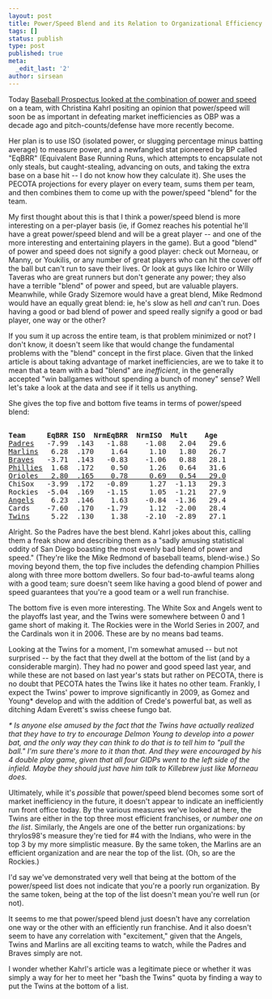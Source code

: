 ```yaml
---
layout: post
title: Power/Speed Blend and its Relation to Organizational Efficiency
tags: []
status: publish
type: post
published: true
meta:
  _edit_last: '2'
author: sirsean
---
```

Today <a href="http://www.baseballprospectus.com/article.php?articleid=8658">Baseball Prospectus looked at the combination of power and speed</a> on a team, with Christina Kahrl positing an opinion that power/speed will soon be as important in defeating market inefficiencies as OBP was a decade ago and pitch-counts/defense have more recently become.

Her plan is to use ISO (isolated power, or slugging percentage minus batting average) to measure power, and a newfangled stat pioneered by BP called "EqBRR" (Equivalent Base Running Runs, which attempts to encapsulate not only steals, but caught-stealing, advancing on outs, and taking the extra base on a base hit -- I do not know how they calculate it). She uses the PECOTA projections for every player on every team, sums them per team, and then combines them to come up with the power/speed "blend" for the team.

My first thought about this is that I think a power/speed blend is more interesting on a per-player basis (ie, if Gomez reaches his potential he'll have a great power/speed blend and will be a great player -- and one of the more interesting and entertaining players in the game). But a good "blend" of power and speed does not signify a good player: check out Morneau, or Manny, or Youkilis, or any number of great players who can hit the cover off the ball but can't run to save their lives. Or look at guys like Ichiro or Willy Taveras who are great runners but don't generate any power; they also have a terrible "blend" of power and speed, but are valuable players. Meanwhile, while Grady Sizemore would have a great blend, Mike Redmond would have an equally great blend: ie, he's slow as hell <em>and</em> can't run. Does having a good or bad blend of power and speed really signify a good or bad player, one way or the other?

If you sum it up across the entire team, is that problem minimized or not? I don't know, it doesn't seem like that would change the fundamental problems with the "blend" concept in the first place. Given that the linked article is about taking advantage of market inefficiencies, are we to take it to mean that a team with a bad "blend" are <em>inefficient</em>, in the generally accepted "win ballgames without spending a bunch of money" sense? Well let's take a look at the data and see if it tells us anything.

She gives the top five and bottom five teams in terms of power/speed blend:
<pre><strong>
Team     EqBRR ISO  NrmEqBRR  NrmISO  Mult    Age</strong>
<span class="teamdef"><a href="http://www.baseballprospectus.com/team_audit.php?team=SDN" target="blank">Padres</a></span>   -7.99  .143   -1.88    -1.08   2.04   29.6
<span class="teamdef"><a href="http://www.baseballprospectus.com/team_audit.php?team=FLO" target="blank">Marlins</a></span>   6.28  .170    1.64     1.10   1.80   26.7
<span class="teamdef"><a href="http://www.baseballprospectus.com/team_audit.php?team=ATL" target="blank">Braves</a></span>   -3.71  .143   -0.83    -1.06   0.88   28.1
<span class="teamdef"><a href="http://www.baseballprospectus.com/team_audit.php?team=PHI" target="blank">Phillies</a></span>  1.68  .172    0.50     1.26   0.64   31.6<span style="text-decoration: underline;">
<span class="teamdef"><a href="http://www.baseballprospectus.com/team_audit.php?team=BAL" target="blank">Orioles</a></span>   2.80  .165    0.78     0.69   0.54   29.0</span>
ChiSox   -3.99  .172   -0.89     1.27  -1.13   29.3
Rockies  -5.04  .169   -1.15     1.05  -1.21   27.9
<span class="teamdef"><a href="http://www.baseballprospectus.com/team_audit.php?team=ANA" target="blank">Angels</a></span>    6.23  .146    1.63    -0.84  -1.36   29.4
Cards    -7.60  .170   -1.79     1.12  -2.00   28.4
<span class="teamdef"><a href="http://www.baseballprospectus.com/team_audit.php?team=MIN" target="blank">Twins</a></span>     5.22  .130    1.38    -2.10  -2.89   27.1</pre>
Alright. So the Padres have the best blend. Kahrl jokes about this, calling them a freak show and describing them as a "sadly amusing statistical oddity of San Diego boasting the most evenly bad blend of power and speed." (They're like the Mike Redmond of baseball teams, blend-wise.) So moving beyond them, the top five includes the defending champion Phillies along with three more bottom dwellers. So four bad-to-awful teams along with a good team; sure doesn't seem like having a good blend of power and speed guarantees that you're a good team or a well run franchise.

The bottom five is even more interesting. The White Sox and Angels went to the playoffs last year, and the Twins were somewhere between 0 and 1 game short of making it. The Rockies were in the World Series in 2007, and the Cardinals won it in 2006. These are by no means bad teams.

Looking at the Twins for a moment, I'm somewhat amused -- but not surprised -- by the fact that they dwell at the bottom of the list (and by a considerable margin). They had no power and good speed last year, and while these are not based on last year's stats but rather on PECOTA, there is no doubt that PECOTA hates the Twins like it hates no other team. Frankly, I expect the Twins' power to improve significantly in 2009, as Gomez and Young* develop and with the addition of Crede's powerful bat, as well as ditching Adam Everett's swiss cheese fungo bat.

<em>* Is anyone else amused by the fact that the Twins have actually realized that they have to try to encourage Delmon Young to develop into a power bat, and the only way they can think to do that is to tell him to "pull the ball." I'm sure there's more to it than that. And they were encouraged by his 4 double play game, given that all four GIDPs went to the left side of the infield. Maybe they should just have him talk to Killebrew just like Morneau does.</em>

Ultimately, while it's <em>possible</em> that power/speed blend becomes some sort of market inefficiency in the future, it doesn't appear to indicate an inefficiently run front office today. By the various measures we've looked at here, the Twins are either in the top three most efficient franchises, or <em>number one on the list</em>. Similarly, the Angels are one of the better run organizations: by thrylos98's measure they're tied for #4 with the Indians, who were in the top 3 by my more simplistic measure. By the same token, the Marlins are an efficient organization and are near the top of the list. (Oh, so are the Rockies.)

I'd say we've demonstrated very well that being at the bottom of the power/speed list does not indicate that you're a poorly run organization. By the same token, being at the top of the list doesn't mean you're well run (or not).

It seems to me that power/speed blend just doesn't have any correlation one way or the other with an efficiently run franchise. And it also doesn't seem to have any correlation with "excitement," given that the Angels, Twins and Marlins are all exciting teams to watch, while the Padres and Braves simply are not.

I wonder whether Kahrl's article was a legitimate piece or whether it was simply a way for her to meet her "bash the Twins" quota by finding a way to put the Twins at the bottom of a list.
